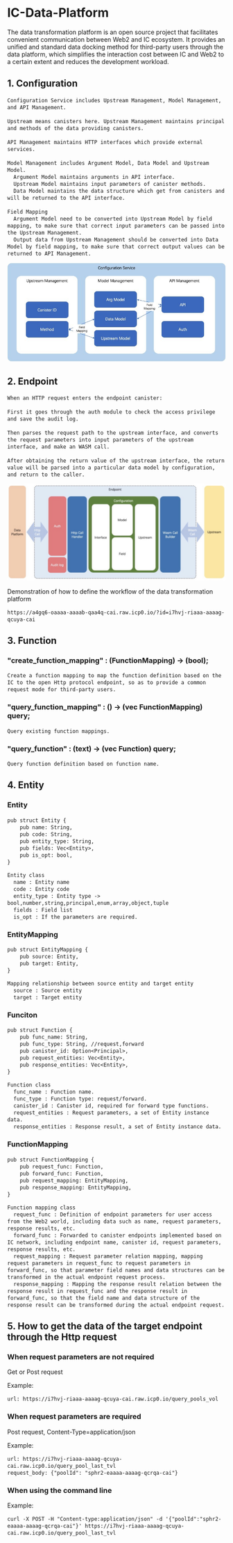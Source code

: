 # IC-Data-Platform

The data transformation platform is an open source project that facilitates convenient communication between Web2 and IC ecosystem. It provides an unified and standard data docking method for third-party users through the data platform, which simplifies the interaction cost between IC and Web2 to a certain extent and reduces the development workload.

## 1. Configuration

    Configuration Service includes Upstream Management, Model Management, and API Management.
    
    Upstream means canisters here. Upstream Management maintains principal and methods of the data providing canisters.
    
    API Management maintains HTTP interfaces which provide external services.
    
    Model Management includes Argument Model, Data Model and Upstream Model.
      Argument Model maintains arguments in API interface.
      Upstream Model maintains input parameters of canister methods. 
      Data Model maintains the data structure which get from canisters and will be returned to the API interface.
      
    Field Mapping
      Argument Model need to be converted into Upstream Model by field mapping, to make sure that correct input parameters can be passed into the Upstream Management.
      Output data from Upstream Management should be converted into Data Model by field mapping, to make sure that correct output values can be returned to API Management.

![image](assets/configuration.png)

## 2. Endpoint

    When an HTTP request enters the endpoint canister:
    
    First it goes through the auth module to check the access privilege and save the audit log.
    
    Then parses the request path to the upstream interface, and converts the request parameters into input parameters of the upstream interface, and make an WASM call.
    
    After obtaining the return value of the upstream interface, the return value will be parsed into a particular data model by configuration, and return to the caller.

![image](assets/endpoint.png)


Demonstration of how to define the workflow of the data transformation platform
```
https://a4gq6-oaaaa-aaaab-qaa4q-cai.raw.icp0.io/?id=i7hvj-riaaa-aaaag-qcuya-cai
```

## 3. Function

### "create_function_mapping" : (FunctionMapping) -> (bool);
    Create a function mapping to map the function definition based on the IC to the open Http protocol endpoint, so as to provide a common request mode for third-party users.

### "query_function_mapping" : () -> (vec FunctionMapping) query;
    Query existing function mappings.

### "query_function" : (text) -> (vec Function) query;
    Query function definition based on function name.

## 4. Entity

### Entity
    
```
pub struct Entity {
    pub name: String,
    pub code: String,
    pub entity_type: String,
    pub fields: Vec<Entity>,
    pub is_opt: bool,
}
```

    Entity class
      name : Entity name
      code : Entity code
      entity_type : Entity type -> bool,number,string,principal,enum,array,object,tuple
      fields : Field list
      is_opt : If the parameters are required.

### EntityMapping
```
pub struct EntityMapping {
    pub source: Entity,
    pub target: Entity,
}
```
    Mapping relationship between source entity and target entity
      source : Source entity
      target : Target entity
    
### Funciton
```
pub struct Function {
    pub func_name: String,
    pub func_type: String, //request,forward
    pub canister_id: Option<Principal>,
    pub request_entities: Vec<Entity>,
    pub response_entities: Vec<Entity>,
}
```
    Function class
      func_name : Function name.
      func_type : Function type: request/forward.
      canister_id : Canister id, required for forward type functions.
      request_entities : Request parameters, a set of Entity instance data.
      response_entities : Response result, a set of Entity instance data.

### FunctionMapping
```
pub struct FunctionMapping {
    pub request_func: Function,
    pub forward_func: Function,
    pub request_mapping: EntityMapping,
    pub response_mapping: EntityMapping,
}
```
    Function mapping class
      request_func : Definition of endpoint parameters for user access from the Web2 world, including data such as name, request parameters, response results, etc.
      forward_func : Forwarded to canister endpoints implemented based on IC network, including endpoint name, canister id, request parameters, response results, etc.
      request_mapping : Request parameter relation mapping, mapping request parameters in request_func to request parameters in forward_func, so that parameter field names and data structures can be transformed in the actual endpoint request process.
      response_mapping : Mapping the response result relation between the response result in request_func and the response result in forward_func, so that the field name and data structure of the response result can be transformed during the actual endpoint request.

## 5. How to get the data of the target endpoint through the Http request

### When request parameters are not required
Get or Post request

Example: 

    url: https://i7hvj-riaaa-aaaag-qcuya-cai.raw.icp0.io/query_pools_vol
		
### When request parameters are required
Post request, Content-Type=application/json

Example: 

    url: https://i7hvj-riaaa-aaaag-qcuya-cai.raw.icp0.io/query_pool_last_tvl
	request_body: {"poolId": "sphr2-eaaaa-aaaag-qcrqa-cai"}

### When using the command line

Example: 

	curl -X POST -H "Content-type:application/json" -d '{"poolId":"sphr2-eaaaa-aaaag-qcrqa-cai"}' https://i7hvj-riaaa-aaaag-qcuya-cai.raw.icp0.io/query_pool_last_tvl
